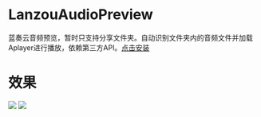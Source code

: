 # LanzouAudioPreview
蓝奏云音频预览，暂时只支持分享文件夹。自动识别文件夹内的音频文件并加载Aplayer进行播放，依赖第三方API。[点击安装](https://raw.githubusercontent.com/wzdc/LanzouAudioPreview/refs/heads/main/LanzouAudioPreview.js)

# 效果
![](https://moe.one/upload/attach/202505/21_WP5QMCBCH5MYPE4.jpg)
![](https://moe.one/upload/attach/202505/21_VT88NM4JPZVFCR2.jpg)
